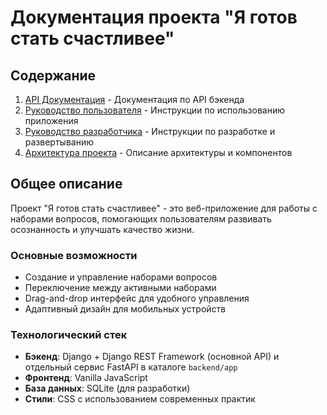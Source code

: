 # Документация проекта "Я готов стать счастливее"

## Содержание

1. [API Документация](api/README.md) - Документация по API бэкенда
2. [Руководство пользователя](user-guide/README.md) - Инструкции по использованию приложения
3. [Руководство разработчика](developer-guide/README.md) - Инструкции по разработке и развертыванию
4. [Архитектура проекта](architecture/README.md) - Описание архитектуры и компонентов

## Общее описание

Проект "Я готов стать счастливее" - это веб-приложение для работы с наборами вопросов, помогающих пользователям развивать осознанность и улучшать качество жизни.

### Основные возможности

- Создание и управление наборами вопросов
- Переключение между активными наборами
- Drag-and-drop интерфейс для удобного управления
- Адаптивный дизайн для мобильных устройств

### Технологический стек

- **Бэкенд**: Django + Django REST Framework (основной API) и отдельный сервис FastAPI в каталоге `backend/app`
- **Фронтенд**: Vanilla JavaScript
- **База данных**: SQLite (для разработки)
- **Стили**: CSS с использованием современных практик

